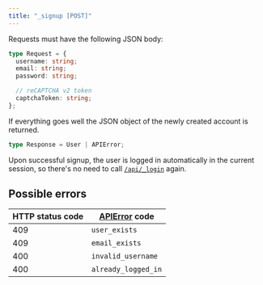 ```yaml
---
title: "_signup [POST]"
---
```


Requests must have the following JSON body:

```ts
type Request = {
  username: string;
  email: string;
  password: string;

  // reCAPTCHA v2 token
  captchaToken: string;
};
```

If everything goes well the JSON object of the newly created account is returned.

```ts
type Response = User | APIError;
```

Upon successful signup, the user is logged in automatically in the current session, so there's no need to call [`/api/_login`](/endpoints/login-post) again.

## Possible errors

| HTTP status code | [APIError](/errors) code |
| ---------------- | ------------------------ |
| 409              | `user_exists`            |
| 409              | `email_exists`           |
| 400              | `invalid_username`       |
| 400              | `already_logged_in`      |
